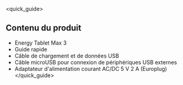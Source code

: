 <quick_guide> 
## Contenu du produit

* Energy Tablet Max 3
* Guide rapide
* Câble de chargement et de données USB
* Câble microUSB pour connexion de périphériques USB externes
* Adaptateur d'alimentation courant AC/DC 5 V 2 A (Europlug)
</quick_guide>
